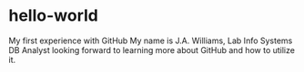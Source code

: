 # hello-world
My first experience with GitHub
My name is J.A. Williams, Lab Info Systems DB Analyst
looking forward to learning more about GitHub and how to utilize it.
